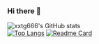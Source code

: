 ### Hi there 👋

<!--
**xxtg666/xxtg666** is a ✨ _special_ ✨ repository because its `README.md` (this file) appears on your GitHub profile.

Here are some ideas to get you started:

- 🔭 I’m currently working on ...
- 🌱 I’m currently learning ...
- 👯 I’m looking to collaborate on ...
- 🤔 I’m looking for help with ...
- 💬 Ask me about ...
- 📫 How to reach me: ...
- 😄 Pronouns: ...
- ⚡ Fun fact: ...
-->

![xxtg666's GitHub stats](https://github-readme-stats.vercel.app/api?username=xxtg666&show_icons=true&theme=aura)\
[![Top Langs](https://github-readme-stats.vercel.app/api/top-langs/?username=xxtg666&layout=compact&theme=aura)](https://github.com/anuraghazra/github-readme-stats)
[![Readme Card](https://github-readme-stats.vercel.app/api/pin/?show_owner=true&username=This-is-XiaoDeng&repo=XDbot2)](https://github.com/This-is-XiaoDeng/XDbot2)
